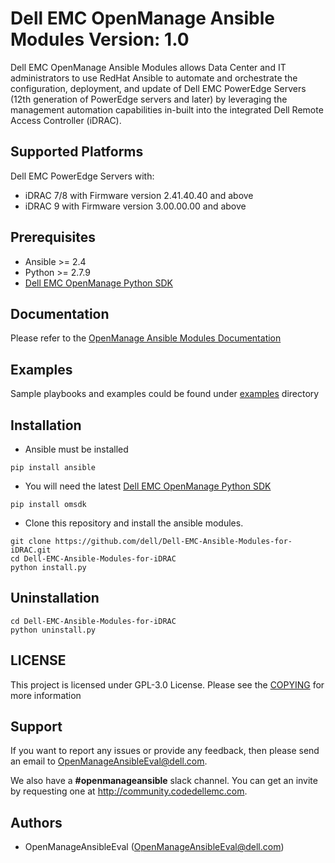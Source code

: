 # Dell EMC OpenManage Ansible Modules Version: 1.0

Dell EMC OpenManage Ansible Modules allows Data Center and IT administrators to use RedHat Ansible to automate and orchestrate the configuration, deployment, and update of Dell EMC PowerEdge Servers (12th generation of PowerEdge servers and later) by leveraging the management automation capabilities in-built into the integrated Dell Remote Access Controller (iDRAC).

## Supported Platforms
Dell EMC PowerEdge Servers with:
  * iDRAC 7/8 with Firmware version 2.41.40.40 and above
  * iDRAC 9 with Firmware version 3.00.00.00 and above

## Prerequisites
  * Ansible >= 2.4
  * Python >= 2.7.9
  * [Dell EMC OpenManage Python SDK](https://github.com/dell/omsdk)

## Documentation

Please refer to the [OpenManage Ansible Modules Documentation](./docs) 

## Examples

Sample playbooks and examples could be found under [examples](./examples) directory

## Installation

  * Ansible must be installed

  ```
  pip install ansible
  ```

  * You will need the latest [Dell EMC OpenManage Python SDK](https://github.com/dell/omsdk)
  ```
  pip install omsdk
  ```

  * Clone this repository and install the ansible modules. 
  ```
  git clone https://github.com/dell/Dell-EMC-Ansible-Modules-for-iDRAC.git
  cd Dell-EMC-Ansible-Modules-for-iDRAC
  python install.py
  ```

## Uninstallation

```
cd Dell-EMC-Ansible-Modules-for-iDRAC
python uninstall.py
```

## LICENSE
This project is licensed under GPL-3.0 License. Please see the [COPYING](https://github.com/dell/Dell-EMC-Ansible-Modules-for-iDRAC/blob/master/COPYING.md) for more information

## Support
If you want to report any issues or provide any feedback, then please send an email to OpenManageAnsibleEval@dell.com.

We also have a **#openmanageansible** slack channel. You can get an invite by requesting one at http://community.codedellemc.com. 

 
## Authors
  * OpenManageAnsibleEval (OpenManageAnsibleEval@dell.com)
